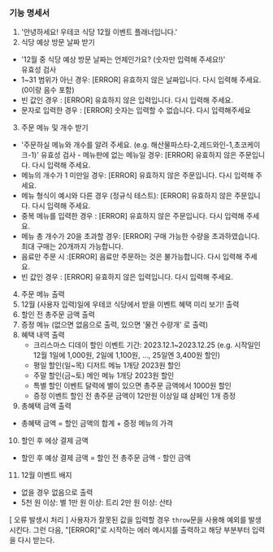 ### 기능 명세서

1. '안녕하세요! 우테코 식당 12월 이벤트 플래너입니다.'
2. 식당 예상 방문 날짜 받기

- '12월 중 식당 예상 방문 날짜는 언제인가요? (숫자만 입력해 주세요!)'  
  유효성 검사
- 1~31 범위가 아닌 경우: [ERROR] 유효하지 않은 날짜입니다. 다시 입력해 주세요. (0이랑 음수 포함)
- 빈 값인 경우 : [ERROR] 유효하지 않은 입력입니다. 다시 입력해 주세요.
- 문자로 입력한 경우 : [ERROR] 숫자는 입력할 수 없습니다. 다시 입력해주세요

3. 주문 메뉴 및 개수 받기

- '주문하실 메뉴와 개수를 알려 주세요. (e.g. 해산물파스타-2,레드와인-1,초코케이크-1)' 유효성 검사 - 메뉴판에 없는 메뉴일 경우: [ERROR] 유효하지 않은 주문입니다. 다시 입력해 주세요.
- 메뉴의 개수가 1 미만일 경우: [ERROR] 유효하지 않은 주문입니다. 다시 입력해 주세요.
- 메뉴 형식이 예시와 다른 경우 (정규식 테스트): [ERROR] 유효하지 않은 주문입니다. 다시 입력해 주세요.
- 중복 메뉴를 입력한 경우 : [ERROR] 유효하지 않은 주문입니다. 다시 입력해 주세요.
- 메뉴 총 개수가 20을 초과할 경우: [ERROR] 구매 가능한 수량을 초과하였습니다. 최대 구매는 20개까지 가능합니다.
- 음료만 주문 시 :[ERROR] 음료만 주문하는 것은 불가능합니다. 다시 입력해 주세요.
- 빈 값인 경우 : [ERROR] 유효하지 않은 입력입니다. 다시 입력해 주세요.

4. 주문 메뉴 출력
5. 12월 (사용자 입력)일에 우테코 식당에서 받을 이벤트 혜택 미리 보기! 출력
6. 할인 전 총주문 금액 출력
7. 증정 메뉴 (없으면 없음으로 출력, 있으면 '물건 수량개' 로 출력)
8. 혜택 내역 출력
   - 크리스마스 디데이 할인 이벤트 기간: 2023.12.1~2023.12.25 (e.g. 시작일인 12월 1일에 1,000원, 2일에 1,100원, ..., 25일엔 3,400원 할인)
   - 평일 할인(일~목) 디저트 메뉴 1개당 2023원 할인
   - 주말 할인(금~토) 메인 메뉴 1개당 2023원 할인
   - 특별 할인 이벤트 달력에 별이 있으면 총주문 금액에서 1000원 할인
   - 증정 이벤트 할인 전 총주문 금액이 12만원 이상일 떄 샴페인 1개 증정
9. 총혜택 금액 출력

- 총혜택 금액 = 할인 금액의 합계 + 증정 메뉴의 가격

10. 할인 후 에상 결제 금액

- 할인 후 예상 결제 금액 = 할인 전 총주문 금액 - 할인 금액

11. 12월 이벤트 배지

- 없을 경우 없음으로 출력
- 5천 원 이상: 별 1만 원 이상: 트리 2만 원 이상: 산타

[ 오류 발생시 처리 ] 사용자가 잘못된 값을 입력할 경우 `throw`문을 사용해 예외를 발생시킨다. 그런 다음, "[ERROR]"로 시작하는 에러 메시지를 출력하고 해당 부분부터 입력을 다시 받는다.
